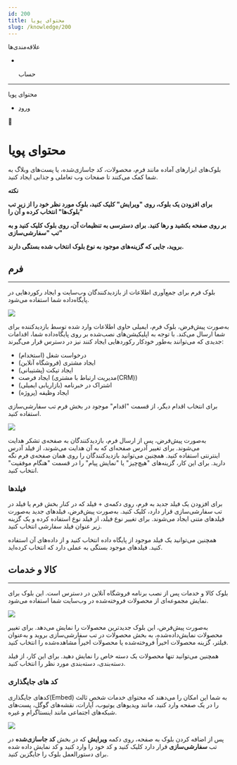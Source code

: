 ```yaml
---
id: 200
title: محتوای پویا
slug: /knowledge/200
---
```


 
  علاقه‌مندی‌ها
* [​](./200)

  حساب

---

 

محتوای پویا

- [ورود](/web/login?redirect=/knowledge/article/200)

 

📖

# محتوای پویا

بلوک‌های ابزارهای آماده مانند فرم، محصولات، کد جاسازی‌شده، یا پست‌های وبلاگ به شما کمک می‌کنند تا صفحات وب تعاملی و جذابی ایجاد کنید.

**نکته**

**برای افزودن یک بلوک، روی "ویرایش" کلیک کنید، بلوک مورد نظر خود را از زیر تب "بلوک‌ها" انتخاب کرده و آن را**

**بر روی صفحه بکشید و رها کنید. برای دسترسی به تنظیمات آن، روی بلوک کلیک کنید و به تب "سفارشی‌سازی"**

**بروید، جایی که گزینه‌های موجود به نوع بلوک انتخاب شده بستگی دارند.**

## **فرم**

---

بلوک فرم برای جمع‌آوری اطلاعات از بازدیدکنندگان وب‌سایت و ایجاد رکوردهایی در پایگاه‌داده شما استفاده می‌شود.

![](https://odoofarsi.com/web/image/2639-e16b6ced/image.png?access_token=1ce95457-ce29-4f27-ac99-3604cec517f5)

به‌صورت پیش‌فرض، بلوک فرم، ایمیلی حاوی اطلاعات وارد شده توسط بازدیدکننده برای شما ارسال می‌کند. با توجه به اپلیکیشن‌های نصب‌شده بر روی پایگاه‌داده شما، اقدامات جدیدی که می‌توانند به‌طور خودکار رکوردهایی ایجاد کنند نیز در دسترس قرار می‌گیرند:

* درخواست شغل (استخدام)
* ایجاد مشتری (فروشگاه آنلاین)
* ایجاد تیکت (پشتیبانی)
* ایجاد فرصت (مدیریت ارتباط با مشتری(CRM))
* اشتراک در خبرنامه (بازاریابی ایمیلی)
* ایجاد وظیفه (پروژه)

برای انتخاب اقدام دیگر، از قسمت "اقدام" موجود در بخش فرم تب سفارشی‌سازی استفاده کنید.

![](https://odoofarsi.com/web/image/2640-ae0a3027/image.png?access_token=b5b17792-ec75-4950-91ca-42d02015b805)

به‌صورت پیش‌فرض، پس از ارسال فرم، بازدیدکنندگان به صفحه‌ی تشکر هدایت می‌شوند. برای تغییر آدرس صفحه‌ای که به آن هدایت می‌شوند، از فیلد آدرس اینترنتی استفاده کنید. همچنین می‌توانید بازدیدکنندگان را روی همان صفحه‌ی فرم نگه دارید. برای این کار، گزینه‌های "هیچ‌چیز" یا "نمایش پیام" را در قسمت "هنگام موفقیت" انتخاب کنید.

### **فیلدها**

برای افزودن یک فیلد جدید به فرم، روی دکمه‌ی + فیلد که در کنار بخش فرم یا فیلد در تب سفارشی‌سازی قرار دارد، کلیک کنید. به‌صورت پیش‌فرض، فیلدهای جدید به‌صورت فیلدهای متنی ایجاد می‌شوند. برای تغییر نوع فیلد، از فیلد نوع استفاده کرده و یک گزینه زیر عنوان فیلد سفارشی انتخاب کنید.

همچنین می‌توانید یک فیلد موجود از پایگاه داده انتخاب کنید و از داده‌های آن استفاده کنید. فیلدهای موجود بستگی به عملی دارد که انتخاب کرده‌اید.

## **کالا و خدمات**

---

بلوک کالا و خدمات پس از نصب برنامه فروشگاه آنلاین در دسترس است. این بلوک برای نمایش مجموعه‌ای از محصولات فروخته‌شده در وب‌سایت شما استفاده می‌شود.

![](https://odoofarsi.com/web/image/2641-79472d40/image.png?access_token=425e6abe-181d-4e03-a68c-038b96a1f57e)

به‌صورت پیش‌فرض، این بلوک جدیدترین محصولات را نمایش می‌دهد. برای تغییر محصولات نمایش‌داده‌شده، به بخش محصولات در تب سفارشی‌سازی بروید و به‌عنوان فیلتر، گزینه محصولات اخیراً فروخته‌شده یا محصولات اخیراً مشاهده‌شده را انتخاب کنید.

همچنین می‌توانید تنها محصولات یک دسته خاص را نمایش دهید. برای این کار، از فیلد دسته‌بندی، دسته‌بندی مورد نظر را انتخاب کنید.

### **کد های جایگذاری**

کدهای جایگذاری(Embed) به شما این امکان را می‌دهند که محتوای خدمات شخص ثالث را در یک صفحه وارد کنید، مانند ویدیوهای یوتیوب، آپارات، نقشه‌های گوگل، پست‌های شبکه‌های اجتماعی مانند اینستاگرام و غیره.

![](https://odoofarsi.com/web/image/2642-f05d6c6b/image.png?access_token=ab710722-8e89-48a4-a1ed-478d58081099)

پس از اضافه کردن بلوک به صفحه، روی دکمه **ویرایش** که در بخش **کد جاسازی‌شده** در تب **سفارشی‌سازی** قرار دارد کلیک کنید و کد خود را وارد کنید و کد نمایش داده شده برای دستورالعمل بلوک را جایگزین کنید.